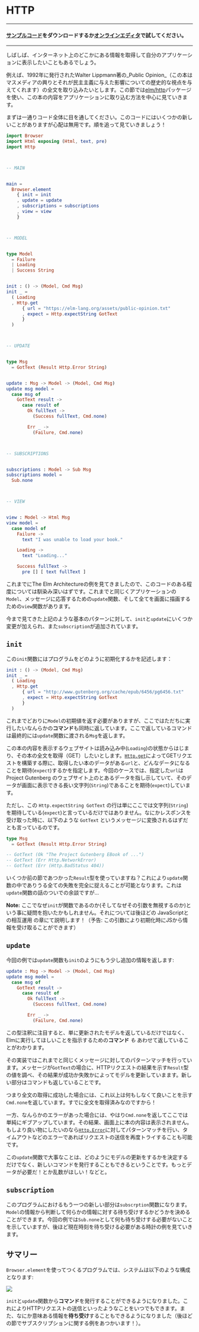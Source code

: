 <!--
# HTTP
-->
# HTTP

<!--
#### [Clone the code](https://github.com/evancz/elm-architecture-tutorial/) or follow along in the [online editor](https://ellie-app.com/3SYRVMrLnGHa1).
-->

---
#### [サンプルコード](https://github.com/evancz/elm-architecture-tutorial/)をダウンロードするか[オンラインエディタ](https://ellie-app.com/3SYRVMrLnGHa1)で試してください。
---

<!--
It is often helpful to grab information from elsewhere on the internet.
-->
しばしば、インターネット上のどこかにある情報を取得して自分のアプリケーションに表示したいこともあるでしょう。

<!--
For example, say we want to load the full text of _Public Opinion_ by Walter Lippmann. Published in 1922, this book provides a historical perspective on the rise of mass media and its implications for democracy. For our purposes here, we will focus on how to use the [`elm/http`][http] package to get this book into our app!
-->
例えば、1992年に発行されたWalter Lippmann著の_Public Opinion_（この本はマスメディアの興りとそれが民主主義に与えた影響についての歴史的な視点を与えてくれます）の全文を取り込みたいとします。この節では[elm/http][http]パッケージを使い、この本の内容をアプリケーションに取り込む方法を中心に見ていきます。

<!--
Let&rsquo;s start by just looking at all the code. There are some new things, but do not worry. We will go through it all!
-->
まずは一通りコード全体に目を通してください。このコードにはいくつかの新しいことがありますが心配は無用です。順を追って見ていきましょう！

[http]: https://package.elm-lang.org/packages/elm/http/latest


```elm
import Browser
import Html exposing (Html, text, pre)
import Http



-- MAIN


main =
  Browser.element
    { init = init
    , update = update
    , subscriptions = subscriptions
    , view = view
    }



-- MODEL


type Model
  = Failure
  | Loading
  | Success String


init : () -> (Model, Cmd Msg)
init _ =
  ( Loading
  , Http.get
      { url = "https://elm-lang.org/assets/public-opinion.txt"
      , expect = Http.expectString GotText
      }
  )



-- UPDATE


type Msg
  = GotText (Result Http.Error String)


update : Msg -> Model -> (Model, Cmd Msg)
update msg model =
  case msg of
    GotText result ->
      case result of
        Ok fullText ->
          (Success fullText, Cmd.none)

        Err _ ->
          (Failure, Cmd.none)



-- SUBSCRIPTIONS


subscriptions : Model -> Sub Msg
subscriptions model =
  Sub.none



-- VIEW


view : Model -> Html Msg
view model =
  case model of
    Failure ->
      text "I was unable to load your book."

    Loading ->
      text "Loading..."

    Success fullText ->
      pre [] [ text fullText ]
```

<!--
Some parts of this should be familiar from previous examples of The Elm Architecture. We still have a `Model` of our application. We still have an `update` that reacts to messages. We still have a `view` function that shows everything on screen.
-->
これまでにThe Elm Architectureの例を見てきましたので、このコードのある程度については馴染み深いはずです。これまでと同じくアプリケーションの`Model`、メッセージに応答するための`update`関数、そして全てを画面に描画するための`view`関数があります。

<!--
The new parts extend the core pattern we saw before with some changes in `init` and `update`, and the addition of `subscription`.
-->
今まで見てきた上記のような基本のパターンに対して、`init`と`update`にいくつか変更が加えられ、また`subscription`が追加されています。

<!--
## `init`
-->
## `init`

<!--
The `init` function describes how to initialize our program:
-->
この`init`関数にはプログラムをどのように初期化するかを記述します：

```elm
init : () -> (Model, Cmd Msg)
init _ =
  ( Loading
  , Http.get
      { url = "http://www.gutenberg.org/cache/epub/6456/pg6456.txt"
      , expect = Http.expectString GotText
      }
  )
```

<!--
Like always, we have to produce the initial `Model`, but now we are also producing some **command** of what we want to do immediately. That command will eventually produce a `Msg` that gets fed into the `update` function.
-->
これまでどおりに`Model`の初期値を返す必要がありますが、ここではただちに実行したいなんらかの**コマンド**も同時に返しています。ここで返しているコマンドは最終的には`update`関数に渡される`Msg`を返します。

<!--
Our book website starts in the `Loading` state, and we want to GET the full text of our book. When making a GET request with [`Http.get`][get], we specify the `url` of the data we want to fetch, and we specify what we `expect` that data to be. So in our case, the `url` is pointing at some data on the Project Gutenberg website, and we `expect` it to be a big `String` we can show on screen.
-->
この本の内容を表示するウェブサイトは読み込み中(`Loading`)の状態からはじまり、その本の全文を取得（GET）したいとします。[`Http.get`][get]によってGETリクエストを構築する際に、取得したい本のデータがある`url`と、どんなデータになることを期待(`expect`)するかを指定します。今回のケースでは、指定した`url`は Project Gutenberg のウェブサイト上のとあるデータを指し示していて、そのデータが画面に表示できる長い文字列(`String`)であることを期待(`expect`)しています。

<!--
The `Http.expectString GotText` line is saying a bit more than that we `expect` a `String` though. It is also saying that when we get a response, it should be turned into a `GotText` message:
-->
ただし、この `Http.expectString GotText` の行は単にここでは文字列(`String`)を期待している(`expect`)と言っているだけではありません。なにかレスポンスを受け取った時に、以下のような `GotText` というメッセージに変換されるはずだとも言っているのです。

```elm
type Msg
  = GotText (Result Http.Error String)

-- GotText (Ok "The Project Gutenberg EBook of ...")
-- GotText (Err Http.NetworkError)
-- GotText (Err (Http.BadStatus 404))
```

<!--
Notice that we are using the `Result` type from a couple sections back. This allows us to fully account for the possible failures in our `update` function. Speaking of `update` functions...
-->
いくつか前の節であつかった`Result`型を使っていますね？これにより`update`関数の中でありうる全ての失敗を完全に捉えることが可能となります。これは`update`関数の話のついでの余談ですが...

[get]: https://package.elm-lang.org/packages/elm/http/latest/Http#get

<!--
> **Note:** If you are wondering why `init` is a function (and why we are ignoring the argument) we will talk about it in the upcoming chapter on JavaScript interop! (Preview: the argument lets us get information from JS on initialization.)
-->
**Note:** ここでなぜ`init`が関数であるのか(そしてなぜその引数を無視するのか)という事に疑問を抱いたかもしれません。それについては後ほどの JavaScriptとの相互運用 の章にて説明します！（予告: この引数により初期化時にJSから情報を受け取ることができます）

<!--
## `update`
-->
## `update`

<!--
Our `update` function is returning a bit more information as well:
-->
今回の例では`update`関数も`init`のようにもう少し追加の情報を返します:

```elm
update : Msg -> Model -> (Model, Cmd Msg)
update msg model =
  case msg of
    GotText result ->
      case result of
        Ok fullText ->
          (Success fullText, Cmd.none)

        Err _ ->
          (Failure, Cmd.none)
```

<!--
Looking at the type signature, we see that we are not just returning an updated model. We are _also_ producing a **command** of what we want Elm to do.
-->
この型注釈に注目すると、単に更新されたモデルを返しているだけではなく、Elmに実行してほしいことを指示するための**コマンド** _も_ あわせて返していることがわかります。

<!--
Moving on to the implementation, we pattern match on messages like normal. When a `GotText` message comes in, we inspect the `Result` of our HTTP request and update our model depending on whether it was a success or failure. The new part is that we also provide a command.
-->
その実装ではこれまでと同じくメッセージに対してのパターンマッチを行っています。メッセージが`GotText`の場合に、HTTPリクエストの結果を示す`Result`型の値を調べ、その結果が成功か失敗かによってモデルを更新していまます。新しい部分はコマンドも返していることです。

<!--
So in the case that we got the full text successfully, we say `Cmd.none` to indicate that there is no more work to do. We already got the full text!
-->
つまり全文の取得に成功した場合には、これ以上は何もしなくて良いことを示す`Cmd.none`を返しています。すでに全文を取得済みなのですから！

<!--
And in the case that there was some error, we also say `Cmd.none` and just give up. The text of the book did not load. If we wanted to get fancier, we could pattern match on the [`Http.Error`][Error] and retry the request if we got a timeout or something.
-->
一方、なんらかのエラーがあった場合には、やはり`Cmd.none`を返してここでは単純にギブアップしています。その結果、画面上に本の内容は表示されません。もしより良い物にしたいのなら[`Http.Error`][Error]に対してパターンマッチを行い、タイムアウトなどのエラーであればリクエストの送信を再度トライすることも可能です。

<!--
The point here is that however we decide to update our model, we are also free to issue new commands. I need more data! I want a random number! Etc.
-->
この`update`関数で大事なことは、どのようにモデルの更新をするかを決定するだけでなく、新しいコマンドを発行することもできるということです。もっとデータが必要だ！とか乱数がほしい！などと。

[Error]: https://package.elm-lang.org/packages/elm/http/latest/Http#Error


<!--
## `subscription`
-->
## `subscription`

<!--
The other new thing in this program is the `subscription` function. It lets you look at the `Model` and decide if you want to subscribe to certain information. In our example, we say `Sub.none` to indicate that we do not need to subscribe to anything, but we will soon see an example of a clock where we want to subscribe to the current time!
-->
このプログラムにおけるもう一つの新しい部分は`subscrption`関数になります。`Model`の情報から判断して何らかの情報に対する待ち受けするかどうかを決めることができます。今回の例では`Sub.none`として何も待ち受けする必要がないことを示していますが、後ほど現在時刻を待ち受ける必要がある時計の例を見ていきます。

<!--
## Summary
-->
## サマリー

<!--
When we create a program with `Browser.element`, we set up a system like this:
-->
`Browser.element`を使ってつくるプログラムでは、システムは以下のような構成となります:

![](diagrams/element.svg)

<!--
We get the ability to issue **commands** from `init` and `update`. This allows us to do things like make HTTP requests whenever we want. We also get the ability to **subscribe** to interesting information. (We will see an example of subscriptions later!)
-->
`init`と`update`関数から**コマンド**を発行することができるようになりました。これによりHTTPリクエストの送信といったようなことをいつでもできます。また、なにか意味ある情報を**待ち受け**することもできるようになりました（後ほどの節でサブスクリプションに関する例をあつかいます！）。
